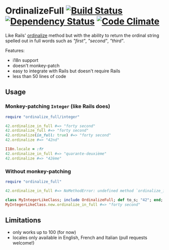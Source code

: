 # OrdinalizeFull [![Build Status](https://travis-ci.org/infertux/ordinalize_full.svg?branch=master)](https://travis-ci.org/infertux/ordinalize_full) [![Dependency Status](https://gemnasium.com/infertux/ordinalize_full.svg)](https://gemnasium.com/infertux/ordinalize_full) [![Code Climate](https://codeclimate.com/github/infertux/ordinalize_full.png)](https://codeclimate.com/github/infertux/ordinalize_full)

Like Rails' [ordinalize](http://api.rubyonrails.org/classes/ActiveSupport/Inflector.html#method-i-ordinalize) method but with the ability to return the ordinal string spelled out in full words such as _"first"_, _"second"_, _"third"_.

Features:

- i18n support
- doesn't monkey-patch
- easy to integrate with Rails but doesn't require Rails
- less than 50 lines of code

## Usage

### Monkey-patching `Integer` (like Rails does)

```ruby
require "ordinalize_full/integer"

42.ordinalize_in_full #=> "forty second"
42.ordinalize_full #=> "forty second"
42.ordinalize(in_full: true) #=> "forty second"
42.ordinalize #=> "42nd"

I18n.locale = :fr
42.ordinalize_in_full #=> "quarante-deuxième"
42.ordinalize #=> "42ème"
```

### Without monkey-patching

```ruby
require "ordinalize_full"

42.ordinalize_in_full #=> NoMethodError: undefined method `ordinalize_in_full' for 42:Fixnum

class MyIntegerLikeClass; include OrdinalizeFull; def to_s; "42"; end; end #=> :to_s
MyIntegerLikeClass.new.ordinalize_in_full #=> "forty second"
```

## Limitations

- only works up to 100 (for now)
- locales only available in English, French and Italian (pull requests welcome!)

